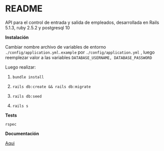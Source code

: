 # README

API para el control de entrada y salida de empleados,
desarrollada en Rails 5.1.3, ruby 2.5.2 y postgresql 10

**Instalación**

Cambiar nombre archivo de variables de entorno `./config/application.yml.example` por `./config/application.yml` , 
luego reemplezar valor a las variables `DATABASE_USERNAME, DATABASE_PASSWORD`

Luego realizar:

1. `bundle install`

2. `rails db:create && rails db:migrate`

3. `rails db:seed`

4. `rails s`

**Tests**

`rspec`

**Documentación**

[Aqui](https://github.com/LGerMa/IO-employee-control-api/tree/master/docs)
